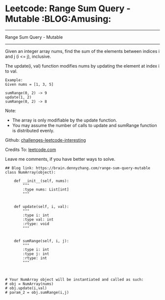 # Leetcode: Range Sum Query - Mutable     :BLOG:Amusing:


---

Range Sum Query - Mutable  

---

Given an integer array nums, find the sum of the elements between indices i and j (i <= j), inclusive.  

The update(i, val) function modifies nums by updating the element at index i to val.  

    Example:
    Given nums = [1, 3, 5]
    
    sumRange(0, 2) -> 9
    update(1, 2)
    sumRange(0, 2) -> 8

Note:  
-   The array is only modifiable by the update function.
-   You may assume the number of calls to update and sumRange function is distributed evenly.

Github: [challenges-leetcode-interesting](https://github.com/DennyZhang/challenges-leetcode-interesting/tree/master/range-sum-query-mutable)  

Credits To: [leetcode.com](https://leetcode.com/problems/range-sum-query-mutable/description/)  

Leave me comments, if you have better ways to solve.  

    ## Blog link: https://brain.dennyzhang.com/range-sum-query-mutable
    class NumArray(object):
    
        def __init__(self, nums):
            """
            :type nums: List[int]
            """
    
    
        def update(self, i, val):
            """
            :type i: int
            :type val: int
            :rtype: void
            """
    
    
        def sumRange(self, i, j):
            """
            :type i: int
            :type j: int
            :rtype: int
            """
    
    
    
    # Your NumArray object will be instantiated and called as such:
    # obj = NumArray(nums)
    # obj.update(i,val)
    # param_2 = obj.sumRange(i,j)
